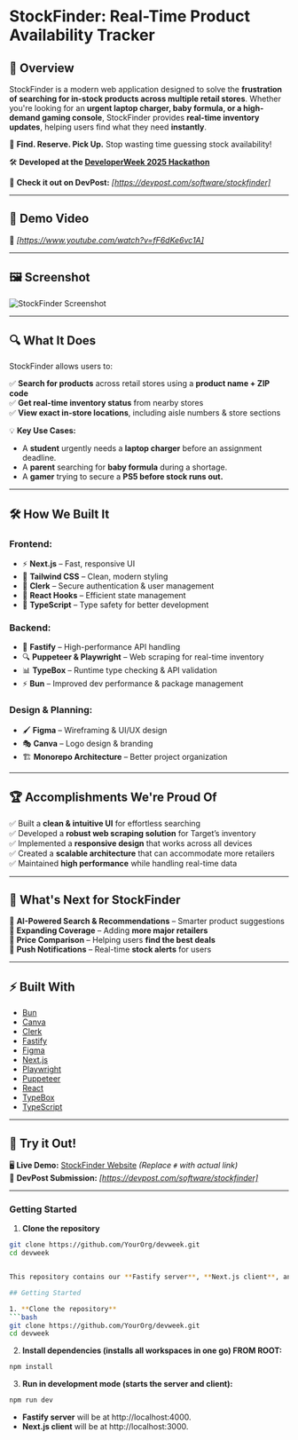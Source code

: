# StockFinder: Real-Time Product Availability Tracker  

## 📌 Overview  
StockFinder is a modern web application designed to solve the **frustration of searching for in-stock products across multiple retail stores**. Whether you're looking for an **urgent laptop charger, baby formula, or a high-demand gaming console**, StockFinder provides **real-time inventory updates**, helping users find what they need **instantly**.  

🚀 **Find. Reserve. Pick Up.** Stop wasting time guessing stock availability!  

🛠️ **Developed at the [DeveloperWeek 2025 Hackathon](https://www.developerweek.com/)**  

📢 **Check it out on DevPost:** *[https://devpost.com/software/stockfinder]*  

---

## 🎥 Demo Video  
📌 *[https://www.youtube.com/watch?v=fF6dKe6vc1A]*  

---

## 🖼️ Screenshot  
![StockFinder Screenshot](<img width="1293" alt="image" src="https://github.com/user-attachments/assets/0bf23d9b-c18e-4adc-ae8e-d64685c78112" />)    

---

## 🔍 What It Does  

StockFinder allows users to:  

✅ **Search for products** across retail stores using a **product name + ZIP code**  
✅ **Get real-time inventory status** from nearby stores  
✅ **View exact in-store locations**, including aisle numbers & store sections  

💡 **Key Use Cases:**  
- A **student** urgently needs a **laptop charger** before an assignment deadline.  
- A **parent** searching for **baby formula** during a shortage.  
- A **gamer** trying to secure a **PS5 before stock runs out.**  

---

## 🛠️ How We Built It  

### **Frontend:**  
- ⚡ **Next.js** – Fast, responsive UI  
- 🎨 **Tailwind CSS** – Clean, modern styling  
- 🔐 **Clerk** – Secure authentication & user management  
- 🔄 **React Hooks** – Efficient state management  
- 📌 **TypeScript** – Type safety for better development  

### **Backend:**  
- 🚀 **Fastify** – High-performance API handling  
- 🔍 **Puppeteer & Playwright** – Web scraping for real-time inventory  
- 📊 **TypeBox** – Runtime type checking & API validation  
- ⚡ **Bun** – Improved dev performance & package management  

### **Design & Planning:**  
- 🖌️ **Figma** – Wireframing & UI/UX design  
- 🎭 **Canva** – Logo design & branding  
- 🏗️ **Monorepo Architecture** – Better project organization  

---

## 🏆 Accomplishments We're Proud Of  

✅ Built a **clean & intuitive UI** for effortless searching  
✅ Developed a **robust web scraping solution** for Target’s inventory  
✅ Implemented a **responsive design** that works across all devices  
✅ Created a **scalable architecture** that can accommodate more retailers  
✅ Maintained **high performance** while handling real-time data  

---

## 🚀 What's Next for StockFinder  

🔹 **AI-Powered Search & Recommendations** – Smarter product suggestions  
🔹 **Expanding Coverage** – Adding **more major retailers**  
🔹 **Price Comparison** – Helping users **find the best deals**  
🔹 **Push Notifications** – Real-time **stock alerts** for users  

---

## ⚡ Built With  

- [Bun](https://bun.sh/)  
- [Canva](https://www.canva.com/)  
- [Clerk](https://clerk.dev/)  
- [Fastify](https://www.fastify.io/)  
- [Figma](https://www.figma.com/)  
- [Next.js](https://nextjs.org/)  
- [Playwright](https://playwright.dev/)  
- [Puppeteer](https://pptr.dev/)  
- [React](https://react.dev/)  
- [TypeBox](https://github.com/sinclairzx81/typebox)  
- [TypeScript](https://www.typescriptlang.org/)  

---

## 🚀 Try it Out!  

🖥️ **Live Demo:** [StockFinder Website](https://developer-week2025-hackathon.vercel.app/) *(Replace `#` with actual link)*   
📢 **DevPost Submission:** *[https://devpost.com/software/stockfinder]*  

---

### **Getting Started**  

1. **Clone the repository**  
```bash
git clone https://github.com/YourOrg/devweek.git
cd devweek


This repository contains our **Fastify server**, **Next.js client**, and **shared** utilities in one npm-based monorepo.

## Getting Started

1. **Clone the repository**
```bash
git clone https://github.com/YourOrg/devweek.git
cd devweek
```
2. **Install dependencies (installs all workspaces in one go) FROM ROOT:**
```bash
npm install
```
3. **Run in development mode (starts the server and client):**
```bash
npm run dev
```
- **Fastify server** will be at http://localhost:4000.
- **Next.js client** will be at http://localhost:3000.
